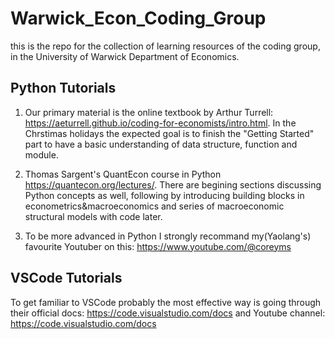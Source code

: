 # Warwick_Econ_Coding_Group
this is the repo for the collection of learning resources of the coding group, in the University of Warwick Department of Economics.

## Python Tutorials

1. Our primary material is the online textbook by Arthur Turrell: https://aeturrell.github.io/coding-for-economists/intro.html. In the Chrstimas holidays the expected goal is to finish the "Getting Started" part to have a basic understanding of data structure, function and module.

2. Thomas Sargent's QuantEcon course in Python https://quantecon.org/lectures/. There are begining sections discussing Python concepts as well, following by introducing building blocks in econometrics&macroeconomics and series of macroeconomic structural models with code later.

3. To be more advanced in Python I strongly recommand my(Yaolang's) favourite Youtuber on this: https://www.youtube.com/@coreyms

## VSCode Tutorials

To get familiar to VSCode probably the most effective way is going through their official docs: https://code.visualstudio.com/docs and Youtube channel: https://code.visualstudio.com/docs
